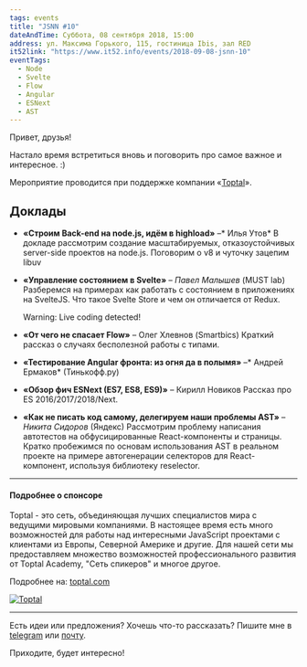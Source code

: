 ```yaml
---
tags: events
title: "JSNN #10"
dateAndTime: Суббота, 08 сентября 2018, 15:00
address: ул. Максима Горького, 115, гостиница Ibis, зал RED
it52link: "https://www.it52.info/events/2018-09-08-jsnn-10"
eventTags:
  - Node
  - Svelte
  - Flow
  - Angular
  - ESNext
  - AST
---
```


Привет, друзья!

Настало время встретиться вновь и поговорить про самое важное и интересное. :)

Мероприятие проводится при поддержке компании «[Toptal](https://www.toptal.com/)».

## Доклады

- **«Строим Back-end на node.js, идём в highload»** –* Илья Утов*
  В докладе рассмотрим создание масштабируемых, отказоустойчивых server-side проектов на node.js. Поговорим о v8 и чуточку зацепим libuv
  
- **«Управление состоянием в Svelte»** – *Павел Малышев* (MUST lab)
  Разберемся на примерах как работать с состоянием в приложениях на SvelteJS. Что такое Svelte Store и чем он отличается от Redux. 

    Warning: Live coding detected!
  
- **«От чего не спасает Flow»** – Олег Хлевнов (Smartbics)
  Краткий рассказ о случаях бесполезной работы с типами.
  
- **«Тестирование Angular фронта: из огня да в полымя»** –* Андрей Ермаков* (Тинькофф.ру)

- **«Обзор фич ESNext (ES7, ES8, ES9)»** – Кирилл Новиков
  Рассказ про ES 2016/2017/2018/Next. 
  
- **«Как не писать код самому, делегируем наши проблемы AST»** – *Никита Сидоров* (Яндекс)
  Рассмотрим проблему написания автотестов на обфусицированные React-компоненты и страницы.
  Кратко пробежимся по основам использования AST в реальном проекте на примере автогенерации селекторов для React-компонент, используя библиотеку reselector.

----

#### Подробнее о спонсоре

Toptal - это сеть, объединяющая лучших специалистов мира с ведущими мировыми компаниями. В настоящее время есть много возможностей для работы над интересными JavaScript проектами с клиентами из Европы, Северной Америке и другие. Для нашей сети мы предоставляем множество возможностей профессионального развития от Toptal Academy, "Cеть спикеров" и многое другое.

Подробнее на: [toptal.com](https://www.toptal.com)

[![Toptal](https://i65.tinypic.com/2je8ew4.png)](https://www.toptal.com)

---

Есть идеи или предложения? Хочешь что-то рассказать?
Пишите мне в [telegram](https://t.me/r3nya) или [почту](mailto:me@r3nya.ru).

Приходите, будет интересно!
